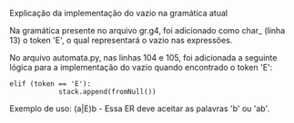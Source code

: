 Explicação da implementação do vazio na gramática atual

Na gramática presente no arquivo gr.g4, foi adicionado como char_ (linha 13) o token 'E', o qual representará o vazio nas expressões.

No arquivo automata.py, nas linhas 104 e 105, foi adicionada a seguinte lógica para a implementação do vazio quando encontrado o token 'E':

```
elif (token == 'E'):
            stack.append(fromNull())
```

Exemplo de uso:
(a|E)b - Essa ER deve aceitar as palavras 'b' ou 'ab'.